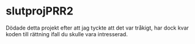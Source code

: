 # slutprojPRR2

Dödade detta projekt efter att jag tyckte att det var tråkigt, har dock kvar koden till rättning ifall du skulle vara intresserad.
